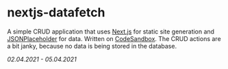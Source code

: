 # nextjs-datafetch

A simple CRUD application that uses [Next.js](https://github.com/vercel/next.js/) for static site generation and [JSONPlaceholder](https://jsonplaceholder.typicode.com/) for data. Written on [CodeSandbox](https://codesandbox.io). The CRUD actions are a bit janky, because no data is being stored in the database.

*02.04.2021 - 05.04.2021*
